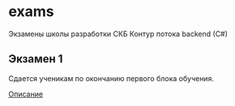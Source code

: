 # exams
Экзамены школы разработки СКБ Контур потока backend (C#)

## Экзамен 1

Сдается ученикам по окончанию первого блока обучения.

[Описание](https://github.com/kontur-course-nsk/exams/blob/master/exam_1.md)
